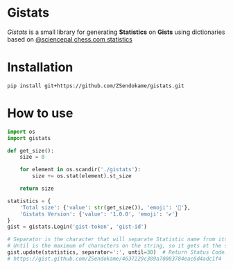 # Gistats
*Gistats* is a small library for generating **Statistics** on **Gists** using dictionaries<br>
based on [@sciencepal chess.com statistics](https://github.com/sciencepal/chess-com-box-py)

# Installation
```
pip install git+https://github.com/ZSendokame/gistats.git
```

# How to use
```py
import os
import gistats

def get_size():
    size = 0

    for element in os.scandir('./gistats'):
        size += os.stat(element).st_size

    return size

statistics = {
    'Total size': {'value': str(get_size()), 'emoji': '💾'},
    'Gistats Version': {'value': '1.0.0', 'emoji': '✔'}
}
gist = gistats.Login('gist-token', 'gist-id')

# Separator is the character that will separate Statistic name from its value.
# Until is the maximum of characters on the string, so it gets at the same column.
gist.update(statistics, separator=':', until=30)  # Return Status Code.
# https://gist.github.com/ZSendokame/4637229c389a70083784eac6d4adc1f4
```